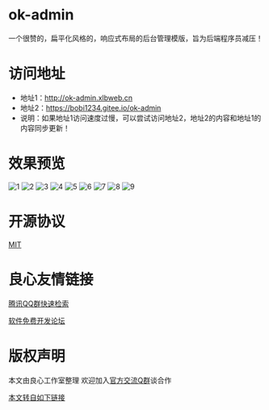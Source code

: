 # ok-admin
一个很赞的，扁平化风格的，响应式布局的后台管理模版，旨为后端程序员减压！

# 访问地址
- 地址1：http://ok-admin.xlbweb.cn
- 地址2：https://bobi1234.gitee.io/ok-admin
- 说明：如果地址1访问速度过慢，可以尝试访问地址2，地址2的内容和地址1的内容同步更新！

# 效果预览
![1](https://raw.githubusercontent.com/bobi1234/ok-admin/master/images/readme/1.png)
![2](https://raw.githubusercontent.com/bobi1234/ok-admin/master/images/readme/2.png)
![3](https://raw.githubusercontent.com/bobi1234/ok-admin/master/images/readme/3.png)
![4](https://raw.githubusercontent.com/bobi1234/ok-admin/master/images/readme/4.png)
![5](https://raw.githubusercontent.com/bobi1234/ok-admin/master/images/readme/5.png)
![6](https://raw.githubusercontent.com/bobi1234/ok-admin/master/images/readme/6.png)
![7](https://raw.githubusercontent.com/bobi1234/ok-admin/master/images/readme/7.png)
![8](https://raw.githubusercontent.com/bobi1234/ok-admin/master/images/readme/8.png)
![9](https://raw.githubusercontent.com/bobi1234/ok-admin/master/images/readme/9.png)

# 开源协议
[MIT](http://u.720life.cn/g/54145d0471d91890860f7f8463c0304606fa6fce36cfc69e62ec5df3a43498d27448aefba9c74c11c6eb6ccf64a95be74ffd221c97887f4698dbbce79c034d14)



 # 良心友情链接

[腾讯QQ群快速检索](http://u.720life.cn/s/8cf73f7c)

[软件免费开发论坛](http://u.720life.cn/s/bbb01dc0)

# 版权声明 

本文由良心工作室整理 欢迎加入[官方交流Q群](https://u.720life.cn/s/f2316816)谈合作

[本文转自如下链接](http://u.720life.cn/g/2e71d0f0a5c601172267ba20d3a43c6e4cdfcde219cecf2272fd2afe2650c6ed0982acab0bba528616a11f338454d590a82a2bf32522b43422788cff71ae9139)